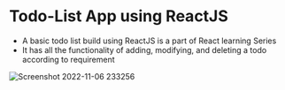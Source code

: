 # Todo-List App using ReactJS
- A basic todo list build using ReactJS is a part of React learning Series
- It has all the functionality of adding, modifying, and deleting a todo according to requirement

![Screenshot 2022-11-06 233256](https://user-images.githubusercontent.com/83864140/200187305-9bd84ebd-e830-4ad6-b55b-1c58d5a4b8d4.png)
